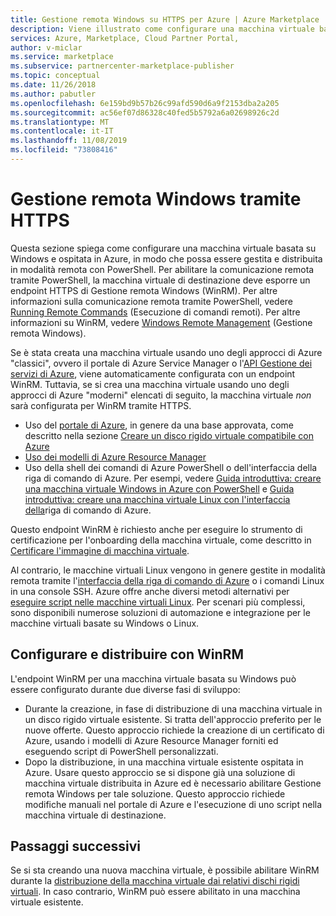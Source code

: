 ```yaml
---
title: Gestione remota Windows su HTTPS per Azure | Azure Marketplace
description: Viene illustrato come configurare una macchina virtuale basata su Windows ospitata in Azure in modo che possa essere gestita in remoto con PowerShell.
services: Azure, Marketplace, Cloud Partner Portal,
author: v-miclar
ms.service: marketplace
ms.subservice: partnercenter-marketplace-publisher
ms.topic: conceptual
ms.date: 11/26/2018
ms.author: pabutler
ms.openlocfilehash: 6e159bd9b57b26c99afd590d6a9f2153dba2a205
ms.sourcegitcommit: ac56ef07d86328c40fed5b5792a6a02698926c2d
ms.translationtype: MT
ms.contentlocale: it-IT
ms.lasthandoff: 11/08/2019
ms.locfileid: "73808416"
---
```

# <a name="windows-remote-management-over-https"></a>Gestione remota Windows tramite HTTPS

Questa sezione spiega come configurare una macchina virtuale basata su Windows e ospitata in Azure, in modo che possa essere gestita e distribuita in modalità remota con PowerShell.  Per abilitare la comunicazione remota tramite PowerShell, la macchina virtuale di destinazione deve esporre un endpoint HTTPS di Gestione remota Windows (WinRM).  Per altre informazioni sulla comunicazione remota tramite PowerShell, vedere [Running Remote Commands](https://docs.microsoft.com/powershell/scripting/core-powershell/running-remote-commands?view=powershell-6) (Esecuzione di comandi remoti).  Per altre informazioni su WinRM, vedere [Windows Remote Management](https://docs.microsoft.com/windows/desktop/WinRM/portal) (Gestione remota Windows).

Se è stata creata una macchina virtuale usando uno degli approcci di Azure "classici", ovvero il portale di Azure Service Manager o l'[API Gestione dei servizi di Azure](https://docs.microsoft.com/previous-versions/azure/ee460799(v=azure.100)), viene automaticamente configurata con un endpoint WinRM.  Tuttavia, se si crea una macchina virtuale usando uno degli approcci di Azure "moderni" elencati di seguito, la macchina virtuale *non* sarà configurata per WinRM tramite HTTPS.  

- Uso del [portale di Azure](https://portal.azure.com/), in genere da una base approvata, come descritto nella sezione [Creare un disco rigido virtuale compatibile con Azure](https://docs.microsoft.com/azure/marketplace/cloud-partner-portal/virtual-machine/cpp-create-vhd)
- [Uso dei modelli di Azure Resource Manager](https://docs.microsoft.com/azure/virtual-machines/windows/ps-template)
- Uso della shell dei comandi di Azure PowerShell o dell'interfaccia della riga di comando di Azure.  Per esempi, vedere [Guida introduttiva: creare una macchina virtuale Windows in Azure con PowerShell](https://docs.microsoft.com/azure/virtual-machines/windows/quick-create-powershell) e [Guida introduttiva: creare una macchina virtuale Linux con l'interfaccia della](https://docs.microsoft.com/azure/virtual-machines/linux/quick-create-cli)riga di comando di Azure.

Questo endpoint WinRM è richiesto anche per eseguire lo strumento di certificazione per l'onboarding della macchina virtuale, come descritto in [Certificare l'immagine di macchina virtuale](https://docs.microsoft.com/azure/marketplace/cloud-partner-portal/virtual-machine/cpp-certify-vm).

Al contrario, le macchine virtuali Linux vengono in genere gestite in modalità remota tramite l'[interfaccia della riga di comando di Azure](https://docs.microsoft.com/cli/azure) o i comandi Linux in una console SSH.  Azure offre anche diversi metodi alternativi per [eseguire script nelle macchine virtuali Linux](https://docs.microsoft.com/azure/virtual-machines/linux/run-scripts-in-vm).  Per scenari più complessi, sono disponibili numerose soluzioni di automazione e integrazione per le macchine virtuali basate su Windows o Linux.


## <a name="configure-and-deploy-with-winrm"></a>Configurare e distribuire con WinRM

L'endpoint WinRM per una macchina virtuale basata su Windows può essere configurato durante due diverse fasi di sviluppo:

- Durante la creazione, in fase di distribuzione di una macchina virtuale in un disco rigido virtuale esistente.  Si tratta dell'approccio preferito per le nuove offerte.  Questo approccio richiede la creazione di un certificato di Azure, usando i modelli di Azure Resource Manager forniti ed eseguendo script di PowerShell personalizzati. 
- Dopo la distribuzione, in una macchina virtuale esistente ospitata in Azure.  Usare questo approccio se si dispone già una soluzione di macchina virtuale distribuita in Azure ed è necessario abilitare Gestione remota Windows per tale soluzione.  Questo approccio richiede modifiche manuali nel portale di Azure e l'esecuzione di uno script nella macchina virtuale di destinazione. 


## <a name="next-steps"></a>Passaggi successivi
Se si sta creando una nuova macchina virtuale, è possibile abilitare WinRM durante la [distribuzione della macchina virtuale dai relativi dischi rigidi virtuali](./cpp-deploy-vm-vhd.md).  In caso contrario, WinRM può essere abilitato in una macchina virtuale esistente.  
